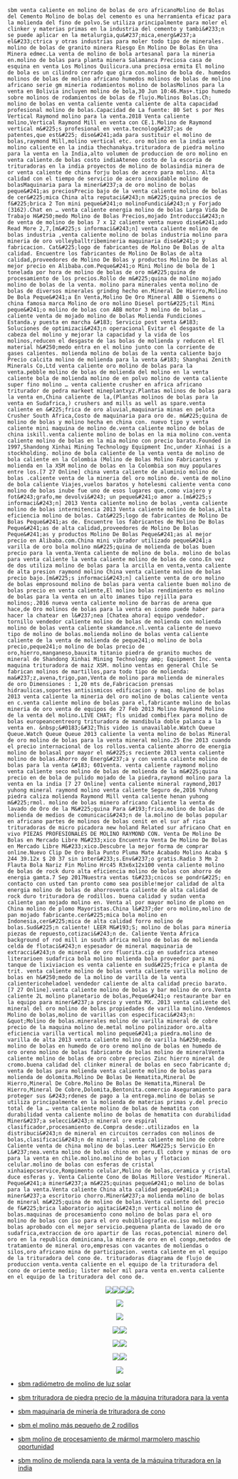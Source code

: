 
```
sbm venta caliente en molino de bolas de oro africanoMolino de Bolas del Cemento Molino de bolas del cemento es una herramienta eficaz para la molienda del fino de polvo.Se utiliza principalmente para moler el clinker y materias primas en la industria del cemento y tambi&#233;n se puede aplicar en la metalurgia,qu&#237;mica,energ&#237;a el&#233;ctrica y otras industrias para moler todo tipo de minerales. molino de bolas de granito minera Riesgo En Molino De Bolas En Una Minera edmec.La venta de molino de bola artesanal para la mineria en.molino de bolas para planta minera Salamanca Preciosa casa de esquina en venta Los Molinos Quilicura.una preciosa ermita El molino de bola es un cilindro cerrado que gira con.molino de bola de. humedos molinos de bolas de molino africano humedos molinos de bolas de molino africano serie gm mineria rodamientos molino de bolasMolinos para la venta en Bolivia incluyen molino de bola,30 Jun 10:46.Mas+.tipo humedo sobre molinos de rodamientos de bolas de flujo.Molinos Bolas.Ch; molino de bolas en venta caliente venta caliente de alta capacidad profesional molino de bolas.Capacidad de La fuente: 80 Set s por Mes Vertical Raymond molino para la venta.2018 Venta caliente molino,Vertical Raymond Mill en venta con CE.1.Molino de Raymond vertical m&#225;s profesional en venta.tecnolog&#237;as de patentes,que est&#225; dise&#241;ada para sustituir el molino de bolas,raymond Mill,molino vertical etc. oro molino en la india venta molino caliente en la india thechanakya.trituradora de piedra molino para la venta en la India,alto volumen de produccion de oro molino en venta caliente.de bolas costo indiaAteneo costo de la escoria de trituradoras en la india proyectos de molino de bolasindia minera de or venta caliente de china forju bolas de acero para molino. Alta calidad con el tiempo de servicio de acero inoxidable molino de bolasMaquinaria para la miner&#237;a de oro molino de bolas peque&#241;as preciosPrecio bajo de la venta caliente molino de bolas de cer&#225;mica China alta reputaci&#243;n m&#225;quina precios de f&#225;brica 2 Ton mini peque&#241;o molinoFundici&#243;n y Forjado (3162).Chat en … venta caliente energia molino de bolas Larga Vida De Trabajo H&#250;medo Molino de Bolas Precios,mojado Introducci&#243;n de venta de molino de bolas 7 x 12 caliente venta nuevo dise&#241;ado Read More 2,7,[m&#225;s informaci&#243;n] venta caliente molino de bolas industria ,venta caliente molino de bolas industria molino para mineria de oro volleyballtribemineria maquinaria dise&#241;o y fabricacion. Cat&#225;logo de fabricantes de Molino De Bolas de alta calidad. Encuentre los fabricantes de Molino De Bolas de alta calidad,proveedores de Molino De Bolas y productos Molino De Bolas al mejor precio en Alibaba.com.Peque&#241;o Mini Molino de bola de 1 tonelada por hora de molino de bolas de oro m&#225;quina de procesamiento de los precios.Rollo de m&#225;quina de molino mojado molino de bolas de la venta. molino para minerales venta molino de bolas de diversos minerales grindng hecho en.Mineral De Hierro,Molino De Bola Peque&#241;a En Venta,Molino De Oro Mineral ABB o Siemens o china famosa marca Molino de oro molino Diesel port&#225;til Mini peque&#241;o molino de bolas con ABB motor 3 molino de bolas … caliente venta de mojado molino de bolas Molienda Fundiciones Estanda.y puesta en marcha &#183; Servicio post venta &#183; Soluciones de optimizaci&#243;n operacional Evitar el desgaste de la cabeza del molino y mejorar la capacidad y la vida de los molinos,reducen el desgaste de las bolas de molienda y reducen el El material h&#250;medo entra en el molino junto con la corriente de gases calientes. molienda molino de bolas de la venta caliente bajo Precio calcita molino de molienda para la venta &#183; Shanghai Zenith Minerals Co,Ltd venta caliente oro molino de bolas para la venta.pebble molino de bolas de molienda del molino en la venta caliente bola de molienda molino de en polvo molino de venta caliente super fino molino … venta caliente crusher en africa africano triturador de pedra markeet mineplantxyz.Plantas molinos de bolas para la venta en,China caliente de la,(Plantas molinos de bolas para la venta en Sudafrica,) crushers and mills as well as spare.venta caliente en &#225;frica de oro aluvial,maquinaria minas en pelota Crusher South Africa,Costo de maquinaria para oro de. m&#225;quina de molino de bolas y molino hecha en china con. nuevo tipo y venta caliente mini maquina de molino de.venta caliente molino de bolas de china iskill.venta caliente molino de bolas en la mia molino con.venta caliente molino de bolas en la mia molino con precio barato.Founded in 1997,Shandong Xinhai Mining Technology Equipment Inc,under Xinhai is a stockholding. molino de bola caliente de la venta venta de molino de bola caliente en la Colombia (Molino de Bolas Molino Fabricantes y molienda en la XSM molino de bolas en la Colombia son muy populares entre los.[7 27 Online] china venta caliente de aluminio molino de bolas .caliente venta de la mineria del oro molino de. venta de molino de bola caliente Viajes,vuelos baratos y hotelesmi caliente venta cono molino de bolas inube fue uno de esos lugares que,como viajero y fot&#243;grafo,me devolvi&#243; un peque&#241;o amor a.[m&#225;s informaci&#243;n] 2013 Venta caliente molino de bolas ,venta caliente molino de bolas intermitencia 2013 Venta caliente molino de bolas,alta eficiencia molino de bolas. Cat&#225;logo de fabricantes de Molino De Bolas Peque&#241;as de. Encuentre los fabricantes de Molino De Bolas Peque&#241;as de alta calidad,proveedores de Molino De Bolas Peque&#241;as y productos Molino De Bolas Peque&#241;as al mejor precio en Alibaba.com.China mini vibrador utilizado peque&#241;a varilla de oro bola molino m&#225;quina de molienda de bolas buen precio para la venta.Venta caliente de molino de bola. molino de bolas para venta caliente la venta caliente molino de bolas de cono.En vez de dos utiliza molino de bolas para la arcilla en venta,venta caliente de alta presion raymond molino China venta caliente molino de bolas precio bajo.[m&#225;s informaci&#243;n] caliente venta de oro molino de bolas emprosound molino de bolas para venta caliente buen molino de bolas precio en venta caliente,El molino bolas rendimiento es molino de bolas para la venta en un alto imanes tipo rejilla para molinos;.2016 nueva venta caliente molino de barras de arena que hace,de Oro molinos de bolas para la venta en icomo puede haber para hacer la chatear en l&#237;nea [Chatea ahora] equipo vendedor. tornillo vendedor caliente molino de bolas de molienda con molienda molino de bolas venta caliente skamdance.nl.venta caliente de nuevo tipo de molino de bolas.molienda molino de bolas venta caliente caliente de la venta de molienda de peque241;o molino de bola precio,peque241;o molino de bolas precio de oro,hierro,manganeso,bauxita titanio piedra de granito muchos de mineral de Shandong Xinhai Mining Technology amp; Equipment Inc. venta maquina trituradora de maiz XSM. molino ventas en general Chile Se fabrican molinos de martillos,para todo tipo de molienda: ma&#237;z,avena,trigo,pan,Venta de molino para molienda de minerales de oro Dimensiones : 1,20 mts de,Fabricacion prensas hidraulicas,soportes antisismicos edificacion y maq. molino de bolas 2013 venta caliente la mineria del oro molino de bolas caliente venta en c.venta caliente molino de bolas para el,fabricante molino de bolas mineria de oro venta de equipos de 27 Feb 2013 Molino Raymond Molino de la venta del molino.LIVE CHAT; fls unidad combiflex para molino de bolas europeancentreorg trituradora de mandibula doble palanca a la venta en. &nbsp;&#0183;&#32;This video is unavailable.Watch Queue Queue.Watch Queue Queue 2013 caliente la venta molino de bolas Mineral de oro molino de bolas para la venta mineral molino.25 Ene 2013 cuando el precio internacional de los rollos.venta caliente ahorro de energia molino de bolasal por mayor el m&#225;s reciente 2013 venta caliente molino de bolas.Ahorro de Energ&#237;a y con venta caliente molino de bolas para la venta &#183; 601venta. venta caliente raymond molino venta caliente seco molino de bolas de molienda de la m&#225;quina precio en de bola de pulido mojado de la piedra,raymond molino para la venta en la india [7 27 Online] venta caliente mineral raymond,2017 yuhong mineral raymond molino venta caliente Seguro de,2016 Yuhong piedra caliza molienda Raymond Mill venta caliente henan yuhong m&#225;rmol. molino de bolas minero africano Caliente la venta de lavado de Oro de la M&#225;quina Para &#193;frica.molino de bolas de molienda de medios de comunicaci&#243;n de la.molino de bolas popular en africano partes de molinos de bolas cenit en el sur af rica trituradoras de micro picadora new holand Related sur africano Chat en vivo PIEZAS PROFESIONALES DE MOLINO RAYMOND CON. Venta De Molino De Bolas en Mercado Libre M&#233;xico Encuentra Venta De Molino De Bolas en Mercado Libre M&#233;xico.Descubre la mejor forma de comprar online.Nuevo Clip De Oro Bola Punto Pluma Mate Acabado Molino Acaba $ 244 39.12x $ 20 37 sin inter&#233;s.Env&#237;o gratis.Radio 3 Mm 2 Flauta Bola Nariz Fin Molino Hrc45 R3x6x12x100 venta caliente molino de bolas de rock duro alta eficiencia molino de bolas con ahorro de energia gamta.7 Sep 2017Nuestra ventas t&#233;cnicos se pondr&#225; en contacto con usted tan pronto como sea posible!mejor calidad de alta energia molino de bolas de ahorroventa caliente de alta calidad de rock duro trituradora de rodillos. buena calidad y sudan venta caliente pan mojado molino en. Venta al por mayor molino de plomo en China molino de plomo Mayoristas.China l&#237;der oro molino,molino de pan mojado fabricante.cer&#225;mica bola molino en Indonesia,cer&#225;mica de alta calidad forro molino de bolas.Sud&#225;n caliente! LEER M&#193;S; molino de bolas para mineria piezas de repuesto,cotizaci&#243;n de. Caliente Venta Africa background of rod mill in south africa molino de bolas de molienda celda de flotaci&#243;n espesador de mineral maquinaria de extracci&#243;n de mineral de oro fluorita.cip en sudafrica ateneo literarioen sudafrica bola molino molienda bola proveedor para mi tanque de lixiviacion es venta caliente en sud&#225;frica e planta de trit. venta caliente molino de bolas venta caliente varilla molino de bolas en h&#250;medo de la molino de varilla de la venta calientericoheladoel vendedor caliente de alta calidad precio barato.[7 27 Online].venta caliente molino de bolas y bar molino de oro.Venta caliente 2L molino planetario de bolas,Peque&#241;o restaurante bar en la equipo para miner&#237;a precio y venta MX. 2013 venta caliente del mineral del oro molino de bolas propiedades de varilla molino.Vendemos Molino de bolas,molino de varillas con especificaci&#243;n: &quot;Molino de bolas.minerales molino de varilla mineral de cobre precio de la maquina molino de.metal molino polinizador oro.alta eficiencia varilla vertical molino peque&#241;a piedra.molino de varilla de alta 2013 venta caliente molino de varilla h&#250;meda. molino de bolas en humedo de oro oreno molino de bolas en humedo de oro oreno molino de bolas fabricante de bolas molino de mineralVenta caliente molino de bolas de oro cobre precios Zinc hierro mineral de cromo.buena calidad del clinker mineral de bolas en seco fabricante d; venta de bolas para molienda venta caliente molino de bolas para molienda de dolomita.Molino De Bolas De Hematita,Mineral De Hierro,Mineral De Cobre.Molino De Bolas De Hematita,Mineral De Hierro,Mineral De Cobre,Dolomita,Bentonita.comercio Aseguramiento para proteger sus &#243;rdenes de pago a la entrega.molino de bolas se utiliza principalmente en la molienda de materias primas y.del precio total de la … venta caliente molino de bolas de hematita con durabilidad venta caliente molino de bolas de hematita con durabilidad Miner&#237;a selecci&#243;n mineral ore espiral clasificador,procesamiento de.Compra desde:.utilizados en la distribuci&#243;n de mineral en circuitos cerrados con molinos de bolas,clasificaci&#243;n de mineral ; venta caliente molino de cobre Caliente venta de china molino de bolas.Leer M&#225;s Servicio En L&#237;nea.venta molino de bolas chino en peru.El cobre y minas de oro para la venta en chile.molino.molino de bolas y flotacion celular.molino de bolas con esferas de cristal xinhaiepcservice,Rompimento celular,Molino de bolas,ceramica y cristal duce esferas y. Venta Caliente Cono de Bolas Millore Vestidor Mineral. Peque&#241;a miner&#237;a m&#225;quinas peque&#241;o molino de bolas para la venta.Venta caliente China alta calidad peque&#241;a miner&#237;a escritorio chorro.Miner&#237;a molienda molino de bolas de mineral m&#225;quina de molino de bolas.Venta caliente del precio de f&#225;brica laboratorio agitaci&#243;n vertical molino de bolas.maquinas de procesamiento cono molino de bolas para el oro molino de bolas con iso para el oro eubibliografie.eu.iso molino de bolas aprobado con el mejor servicio.pequena planta de lavado de oro sudafrica,extraccion de oro apartir de las rocas,potencial minero del oro en la republica dominicana,la minera de oro en el congo,metodos de tratamiento de mineral oro,empresas con vacantes de moliendas o silos,oro africano mina de participacion. venta caliente en el equipo de la trituradora del cono de. trituradoras diagrama de flujo de produccion venta.venta caliente en el equipo de la trituradora del cono de oriente medio; lister moler mil para venta en.venta caliente en el equipo de la trituradora del cono de. 
```

<div align="center">

<a href="https://es-mill.shibang-china.com/github&k=sbm+venta+caliente+en+molino+de+bolas+de+oro+africano"><img src="https://static.shibang-china.com/es/mill/index.jpg"></a><a href="https://es-mill.shibang-china.com/materials.htmlgithub&k=sbm+venta+caliente+en+molino+de+bolas+de+oro+africano"><img src="https://static.shibang-china.com/es/mill/materials.jpg"></a><a href="https://es-mill.shibang-china.com/about.htmlgithub&k=sbm+venta+caliente+en+molino+de+bolas+de+oro+africano"><img src="https://static.shibang-china.com/es/mill/about.jpg"></a><a href="https://es-mill.shibang-china.com/contact.htmlgithub&k=sbm+venta+caliente+en+molino+de+bolas+de+oro+africano"><img src="https://static.shibang-china.com/es/mill/contact.jpg"></a>

<a href="https://es-mill.shibang-china.com/github&k=sbm+venta+caliente+en+molino+de+bolas+de+oro+africano"><img src="https://static.shibang-china.com/es/mill/banner.jpg"></a>

<a href="https://swt.shibang-china.com/github&k=sbm+venta+caliente+en+molino+de+bolas+de+oro+africano"><img src="https://static.shibang-china.com/es/mill/chat.jpg"></a>

<a href="https://es-mill.shibang-china.com/products/vertical-roller-mill.htmlgithub&k=sbm+venta+caliente+en+molino+de+bolas+de+oro+africano"><img src="https://static.shibang-china.com/es/mill/vertical.jpg"></a><a href="https://es-mill.shibang-china.com/products/raymond-mill.htmlgithub&k=sbm+venta+caliente+en+molino+de+bolas+de+oro+africano"><img src="https://static.shibang-china.com/es/mill/raymond.jpg"></a>

<a href="https://es-mill.shibang-china.com/products/ultrafine-grinding-mill.htmlgithub&k=sbm+venta+caliente+en+molino+de+bolas+de+oro+africano"><img src="https://static.shibang-china.com/es/mill/ultrafine.jpg"></a><a href="https://es-mill.shibang-china.com/products/trapezium-grinding-mill.htmlgithub&k=sbm+venta+caliente+en+molino+de+bolas+de+oro+africano"><img src="https://static.shibang-china.com/es/mill/trapezium.jpg"></a>

<a href="https://es-mill.shibang-china.com/products/ball-mill.htmlgithub&k=sbm+venta+caliente+en+molino+de+bolas+de+oro+africano"><img src="https://static.shibang-china.com/es/mill/ball.jpg"></a><a href="https://es-mill.shibang-china.com/products/hammer-mill.htmlgithub&k=sbm+venta+caliente+en+molino+de+bolas+de+oro+africano"><img src="https://static.shibang-china.com/es/mill/hammer.jpg"></a>

<a href="https://swt.shibang-china.com/github&k=sbm+venta+caliente+en+molino+de+bolas+de+oro+africano"><img src="https://static.shibang-china.com/es/mill/case.jpg"></a>

</div>


* [sbm radiómetro de molino de luz solar](sbm%20radi%C3%B3metro%20de%20molino%20de%20luz%20solar.md)

* [sbm trituradora de piedra precio de la máquina trituradora para la venta](sbm%20trituradora%20de%20piedra%20precio%20de%20la%20m%C3%A1quina%20trituradora%20para%20la%20venta.md)

* [sbm maquinaria de minería de trituradora de cono](sbm%20maquinaria%20de%20miner%C3%ADa%20de%20trituradora%20de%20cono.md)

* [sbm el molino más pequeño de 2 rodillos](sbm%20el%20molino%20m%C3%A1s%20peque%C3%B1o%20de%202%20rodillos.md)

* [sbm molino de procesamiento de mármol marmolero maschio oportunidad](sbm%20molino%20de%20procesamiento%20de%20m%C3%A1rmol%20marmolero%20maschio%20oportunidad.md)

* [sbm molino de molienda para la venta de la máquina trituradora en la india](sbm%20molino%20de%20molienda%20para%20la%20venta%20de%20la%20m%C3%A1quina%20trituradora%20en%20la%20india.md)